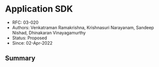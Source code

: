 <!--
 Copyright IBM Corp. All Rights Reserved.

 SPDX-License-Identifier: CC-BY-4.0
 -->
# Application SDK

- RFC: 03-020
- Authors: Venkatraman Ramakrishna, Krishnasuri Narayanam, Sandeep Nishad, Dhinakaran Vinayagamurthy
- Status: Proposed
- Since: 02-Apr-2022

## Summary

